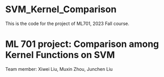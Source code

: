 # SVM_Kernel_Comparison
This is the code for the project of ML701, 2023 Fall course.

# ML 701 project: Comparison among Kernel Functions on SVM 

Team member: Xiwei Liu, Muxin Zhou, Junchen Liu
